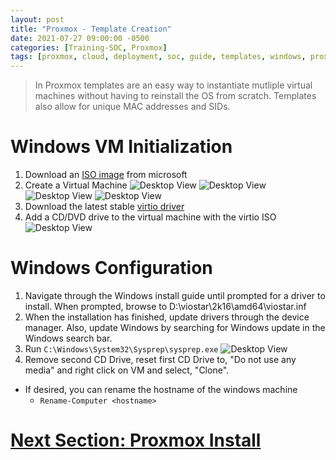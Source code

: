 ```yaml
---
layout: post
title: "Proxmox - Template Creation"
date: 2021-07-27 09:00:00 -0500
categories: [Training-SOC, Proxmox]
tags: [proxmox, cloud, deployment, soc, guide, templates, windows, proxmox-operations]
---
```

> In Proxmox templates are an easy way to instantiate mutliple virtual machines without having to reinstall the OS from scratch. Templates also allow for unique MAC addresses and SIDs.
>

# Windows VM Initialization
1. Download an [ISO image](https://www.microsoft.com/en-au/software-download/windows10) from microsoft
2. Create a Virtual Machine
 ![Desktop View](https://jaletzki.de/img/create-vm-w19-os.png)
![Desktop View](https://jaletzki.de/img/create-vm-w19-hdd.png)
![Desktop View](https://jaletzki.de/img/create-vm-w19-net.png)
![Desktop View](https://jaletzki.de/img/proxmox-enable-qemu-agent.png)
3. Download the latest stable [virtio driver](https://github.com/virtio-win/virtio-win-pkg-scripts/blob/master/README.md)
4. Add a CD/DVD drive to the virtual machine with the virtio ISO
 ![Desktop View](https://jaletzki.de/img/proxmox-add-drive-virtio.png)  
# Windows Configuration
1. Navigate through the Windows install guide until prompted for a driver to install. When prompted, browse to D:\viostar\2k16\amd64\viostar.inf
2. When the installation has finished, update drivers through the device manager. Also, update Windows by searching for Windows update in the Windows search bar.
3. Run `C:\Windows\System32\Sysprep\sysprep.exe`
 ![Desktop View](https://jaletzki.de/img/sysprep.png)
 4. Remove second CD Drive, reset first CD Drive to, "Do not use any media" and right click on VM and select, "Clone".
 - If desired, you can rename the hostname of the windows machine
   - `Rename-Computer <hostname>`  

# [Next Section: Proxmox Install](https://bsu-cybersecurity.github.io/posts/proxmox-deployment-installation/)
